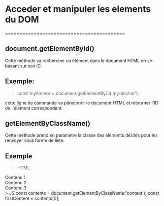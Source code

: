 # Acceder et manipuler les elements du DOM
==========================================

## document.getElementById()

Cette méthode va rechercher un élément dans le document HTML en se basant sur son ID.

Exemple: 
--------

> const myAnchor = document.getElementByDi('my-anchor');

cette ligne de commande va pârecourir le document HTML et retourner l'ID de l'élément correspondant.

## getElementByClassName()

Cette méthode prend en paramètre  la classe des éléments désités pour les renvoyer sous forme de liste.

Exemple
-------

> HTML
 <div>
  <div class="content">Contenu 1</div>
  <div class="content">Contenu 2</div>
  <div class="content">Contenu 3</div>
</div>
> JS
 const contents = document.getElementByClassName('content');
 const firstContent = contents[0];